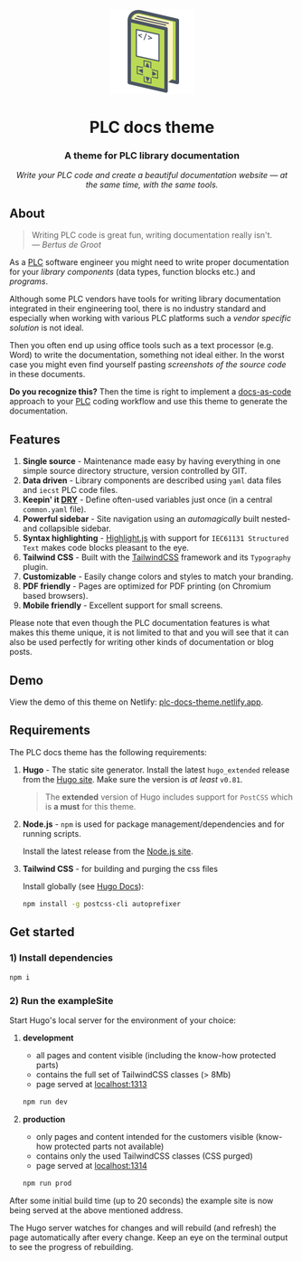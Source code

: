 <p align="center">
  <img alt="PLC docs theme" src="static/logo.svg" height="150">
</p>

<h1 align="center">
  PLC docs theme
</h1>

<h3 align="center">
  A theme for PLC library documentation
</h3>

<p align="center"><em>
  Write your PLC code and create a beautiful documentation website — at the same time, with the same tools.
</em></p>

## About

> Writing PLC code is great fun, writing documentation really isn't.<br>
> — <cite>Bertus de Groot</cite>

As a [PLC](https://en.wikipedia.org/wiki/Programmable_logic_controller) software engineer you might need to write proper documentation for your *library components* (data types, function blocks etc.) and *programs*.

Although some PLC vendors have tools for writing library documentation integrated in their engineering tool, there is no industry standard and especially when working with various PLC platforms such a *vendor specific solution* is not ideal.

Then you often end up using office tools such as a text processor (e.g. Word) to write the documentation, something not ideal either. In the worst case you might even find yourself pasting *screenshots of the source code* in these documents.

**Do you recognize this?**
Then the time is right to implement a <a href="https://www.writethedocs.org/guide/docs-as-code">docs-as-code</a> approach to your [PLC](https://en.wikipedia.org/wiki/Programmable_logic_controller) coding workflow and use this theme to generate the documentation.

## Features

1. **Single source** - Maintenance made easy by having everything in one simple source directory structure, version controlled by GIT.
1. **Data driven** - Library components are described using `yaml` data files and `iecst` PLC code files.
1. **Keepin' it [DRY](https://en.wikipedia.org/wiki/Don%27t_repeat_yourself)** - Define often-used variables just once (in a central `common.yaml` file).
1. **Powerful sidebar** - Site navigation using an *automagically* built nested- and collapsible sidebar.
1. **Syntax highlighting** - [Highlight.js](https://highlightjs.org/static/demo/) with support for `IEC61131 Structured Text` makes code blocks pleasant to the eye.
1. **Tailwind CSS** - Built with the [TailwindCSS](https://tailwindcss.com/) framework and its `Typography` plugin.
1. **Customizable** - Easily change colors and styles to match your branding.
1. **PDF friendly** - Pages are optimized for PDF printing (on Chromium based browsers).
1. **Mobile friendly** - Excellent support for small screens.

Please note that even though the PLC documentation features is what makes this theme unique, it is not limited to that and you will see that it can also be used perfectly for writing other kinds of documentation or blog posts.

## Demo

View the demo of this theme on Netlify: [plc-docs-theme.netlify.app](https://plc-docs-theme.netlify.app/).

## Requirements

The PLC docs theme has the following requirements:

1. **Hugo** - The static site generator.
    Install the latest `hugo_extended` release from the [Hugo site](https://github.com/gohugoio/hugo/releases). Make sure the version is *at least* `v0.81`.

    > The **extended** version of Hugo includes support for `PostCSS` which is **a must** for this theme.

1. **Node.js** - `npm` is used for package management/dependencies and for running scripts.

    Install the latest release from the [Node.js site](https://nodejs.org/en/download/).

1. **Tailwind CSS** - for building and purging the css files

    Install globally (see [Hugo Docs](https://gohugo.io/hugo-pipes/postcss/)):

    ```sh
    npm install -g postcss-cli autoprefixer
    ```

## Get started

### 1) Install dependencies

```sh
npm i
```

### 2) Run the exampleSite

Start Hugo's local server for the environment of your choice:

1. **development**

    - all pages and content visible (including the know-how protected parts)
    - contains the full set of TailwindCSS classes (> 8Mb)
    - page served at <localhost:1313>

    ```sh
    npm run dev
    ```

1. **production**

    - only pages and content intended for the customers visible (know-how protected parts not available)
    - contains only the used TailwindCSS classes (CSS purged)
    - page served at <localhost:1314>

    ```sh
    npm run prod
    ```

After some initial build time (up to 20 seconds) the example site is now being served at the above mentioned address.

The Hugo server watches for changes and will rebuild (and refresh) the page automatically after every change. Keep an eye on the terminal output to see the progress of rebuilding.

